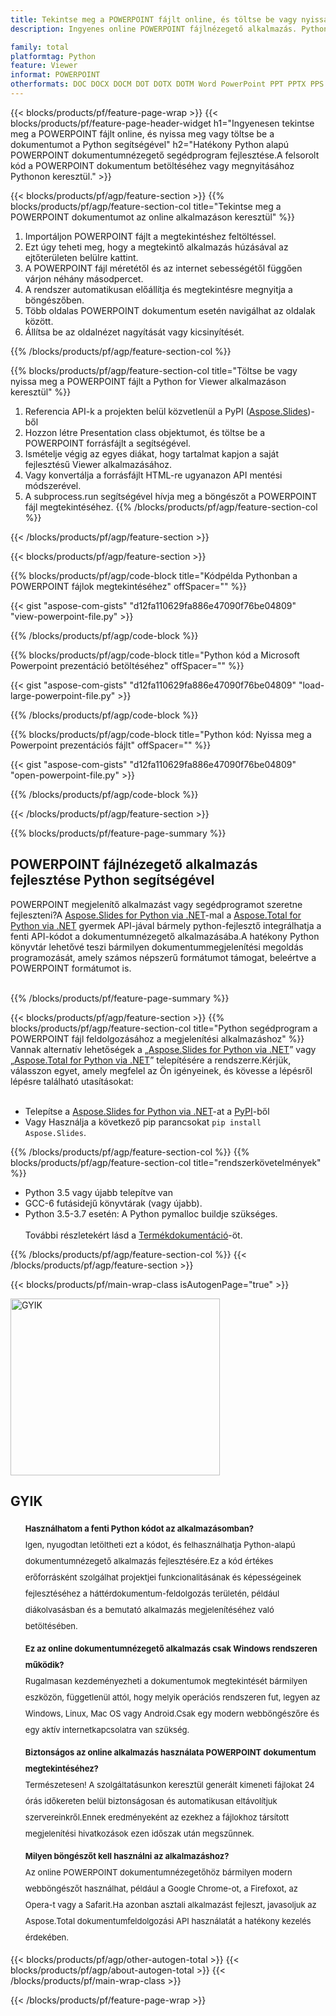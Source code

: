 ```yaml
---
title: Tekintse meg a POWERPOINT fájlt online, és töltse be vagy nyissa meg a POWERPOINT fájlt a Python segítségével
description: Ingyenes online POWERPOINT fájlnézegető alkalmazás. Python API kód a POWERPOINT fájl betöltéséhez és megnyitásához a megjelenítő alkalmazáshoz.

family: total
platformtag: Python
feature: Viewer
informat: POWERPOINT
otherformats: DOC DOCX DOCM DOT DOTX DOTM Word PowerPoint PPT PPTX PPS PPSX PPSM PPTM POTX POTM Excel XLS XLSX XLSM XLSB XLTX XLTM PDF Image BMP GIF JPG JPEG PNG SVG TIF TIFF
---
```

{{< blocks/products/pf/feature-page-wrap >}}
{{< blocks/products/pf/feature-page-header-widget h1="Ingyenesen tekintse meg a POWERPOINT fájlt online, és nyissa meg vagy töltse be a dokumentumot a Python segítségével" h2="Hatékony Python alapú POWERPOINT dokumentumnézegető segédprogram fejlesztése.A felsorolt kód a POWERPOINT dokumentum betöltéséhez vagy megnyitásához Pythonon keresztül." >}}




{{< blocks/products/pf/agp/feature-section >}}
{{% blocks/products/pf/agp/feature-section-col title="Tekintse meg a POWERPOINT dokumentumot az online alkalmazáson keresztül" %}}

1. Importáljon POWERPOINT fájlt a megtekintéshez feltöltéssel.
1. Ezt úgy teheti meg, hogy a megtekintő alkalmazás húzásával az ejtőterületen belülre kattint.
1. A POWERPOINT fájl méretétől és az internet sebességétől függően várjon néhány másodpercet.
1. A rendszer automatikusan előállítja és megtekintésre megnyitja a böngészőben.
1. Több oldalas POWERPOINT dokumentum esetén navigálhat az oldalak között.
1. Állítsa be az oldalnézet nagyítását vagy kicsinyítését.

{{% /blocks/products/pf/agp/feature-section-col %}}

{{% blocks/products/pf/agp/feature-section-col title="Töltse be vagy nyissa meg a POWERPOINT fájlt a Python for Viewer alkalmazáson keresztül" %}}

1. Referencia API-k a projekten belül közvetlenül a PyPI ([Aspose.Slides](https://pypi.org/project/Aspose.Slides/))-ből
1. Hozzon létre Presentation class objektumot, és töltse be a POWERPOINT forrásfájlt a segítségével.
1. Ismételje végig az egyes diákat, hogy tartalmat kapjon a saját fejlesztésű Viewer alkalmazásához.
1. Vagy konvertálja a forrásfájlt HTML-re ugyanazon API mentési módszerével.
1. A subprocess.run segítségével hívja meg a böngészőt a POWERPOINT fájl megtekintéséhez.
{{% /blocks/products/pf/agp/feature-section-col %}}

{{< /blocks/products/pf/agp/feature-section >}}


{{< blocks/products/pf/agp/feature-section >}}

{{% blocks/products/pf/agp/code-block title="Kódpélda Pythonban a POWERPOINT fájlok megtekintéséhez" offSpacer="" %}}

{{< gist "aspose-com-gists" "d12fa110629fa886e47090f76be04809" "view-powerpoint-file.py" >}}

{{% /blocks/products/pf/agp/code-block %}}

{{% blocks/products/pf/agp/code-block title="Python kód a Microsoft Powerpoint prezentáció betöltéséhez" offSpacer="" %}}

{{< gist "aspose-com-gists" "d12fa110629fa886e47090f76be04809" "load-large-powerpoint-file.py" >}}

{{% /blocks/products/pf/agp/code-block %}}

{{% blocks/products/pf/agp/code-block title="Python kód: Nyissa meg a Powerpoint prezentációs fájlt" offSpacer="" %}}

{{< gist "aspose-com-gists" "d12fa110629fa886e47090f76be04809" "open-powerpoint-file.py" >}}

{{% /blocks/products/pf/agp/code-block %}}

{{< /blocks/products/pf/agp/feature-section >}}

{{% blocks/products/pf/feature-page-summary %}}


<h2>POWERPOINT fájlnézegető alkalmazás fejlesztése Python segítségével</h2>

POWERPOINT megjelenítő alkalmazást vagy segédprogramot szeretne fejleszteni?A [Aspose.Slides for Python via .NET](https://products.aspose.com/slides/python-net/)-mal a [Aspose.Total for Python via .NET](https://products.aspose.com/total/python-net/) gyermek API-jával bármely python-fejlesztő integrálhatja a fenti API-kódot a dokumentumnézegető alkalmazásába.A hatékony Python könyvtár lehetővé teszi bármilyen dokumentummegjelenítési megoldás programozását, amely számos népszerű formátumot támogat, beleértve a POWERPOINT formátumot is.<br /><br />

{{% /blocks/products/pf/feature-page-summary %}}

{{< blocks/products/pf/agp/feature-section >}}
{{% blocks/products/pf/agp/feature-section-col title="Python segédprogram a POWERPOINT fájl feldolgozásához a megjelenítési alkalmazáshoz" %}}
Vannak alternatív lehetőségek a „[Aspose.Slides for Python via .NET](https://products.aspose.com/slides/python-net/)” vagy „[Aspose.Total for Python via .NET](https://products.aspose.com/total/python-net/)” telepítésére a rendszerre.Kérjük, válasszon egyet, amely megfelel az Ön igényeinek, és kövesse a lépésről lépésre található utasításokat:<br /><br />

- Telepítse a [Aspose.Slides for Python via .NET](https://products.aspose.com/slides/python-net/)-at a [PyPI](https://pypi.org/project/Aspose.Slides/)-ből
- Vagy Használja a következő pip parancsokat ```pip install Aspose.Slides```.

{{% /blocks/products/pf/agp/feature-section-col %}}
{{% blocks/products/pf/agp/feature-section-col title="rendszerkövetelmények" %}}

- Python 3.5 vagy újabb telepítve van
- GCC-6 futásidejű könyvtárak (vagy újabb).
- Python 3.5-3.7 esetén: A Python pymalloc buildje szükséges.
<br /><br />
További részletekért lásd a [Termékdokumentáció](https://docs.aspose.com/slides/python-net/system-requirements/)-öt.

{{% /blocks/products/pf/agp/feature-section-col %}}
{{< /blocks/products/pf/agp/feature-section >}}


{{< blocks/products/pf/main-wrap-class isAutogenPage="true" >}}

<style>.howtolist li{margin-right: 0!important;line-height: 26px;position: relative;margin-bottom: 10px;font-size: 13px;list-style-type: none;}</style>
<div class="col-md-12 tl bg-gray-dark howtolist section">
  <a class="anchor" name="faqpage"></a>
  <div class="container tl dflex" itemscope="" itemtype="https://schema.org/FAQPage">
      <div class="col-md-4 howtosectiongfx">
          <img class="social-panel-hide-on-mobile" src="https://www.groupdocs.cloud/templates/brand/images/groupdocs/conversion/groupdocs_conversion-brand.png" alt="GYIK" width="335" height="283">
      </div>
      <div class="howtosection col-md-8">
          <div>
              <h2>GYIK</h2>
              <ul>
                  <li itemscope="" itemprop="mainEntity" itemtype="https://schema.org/Question">
                      <div>
                          <span itemprop="name"><b>Használhatom a fenti Python kódot az alkalmazásomban?</b></span>
                      </div>
                      <div itemscope="" itemprop="acceptedAnswer" itemtype="https://schema.org/Answer">
                          <span itemprop="text">Igen, nyugodtan letöltheti ezt a kódot, és felhasználhatja Python-alapú dokumentumnézegető alkalmazás fejlesztésére.Ez a kód értékes erőforrásként szolgálhat projektjei funkcionalitásának és képességeinek fejlesztéséhez a háttérdokumentum-feldolgozás területén, például diákolvasásban és a bemutató alkalmazás megjelenítéséhez való betöltésében.</span>
                      </div>
                  </li>
                  <li itemscope="" itemprop="mainEntity" itemtype="https://schema.org/Question">
                      <div>
                          <span itemprop="name"><b>Ez az online dokumentumnézegető alkalmazás csak Windows rendszeren működik?</b></span>
                      </div>
                      <div itemscope="" itemprop="acceptedAnswer" itemtype="https://schema.org/Answer">
                          <span itemprop="text">Rugalmasan kezdeményezheti a dokumentumok megtekintését bármilyen eszközön, függetlenül attól, hogy melyik operációs rendszeren fut, legyen az Windows, Linux, Mac OS vagy Android.Csak egy modern webböngészőre és egy aktív internetkapcsolatra van szükség.</span>
                      </div>
                  </li>
                  <li itemscope="" itemprop="mainEntity" itemtype="https://schema.org/Question">
                      <div>
                          <span itemprop="name"><b>Biztonságos az online alkalmazás használata POWERPOINT dokumentum megtekintéséhez?</b></span>
                      </div>
                      <div itemscope="" itemprop="acceptedAnswer" itemtype="https://schema.org/Answer">
                          <span itemprop="text">Természetesen! A szolgáltatásunkon keresztül generált kimeneti fájlokat 24 órás időkereten belül biztonságosan és automatikusan eltávolítjuk szervereinkről.Ennek eredményeként az ezekhez a fájlokhoz társított megjelenítési hivatkozások ezen időszak után megszűnnek.</span>
                      </div>
                  </li>                 
                  <li itemscope="" itemprop="mainEntity" itemtype="https://schema.org/Question">
                      <div>
                          <span itemprop="name"><b>Milyen böngészőt kell használni az alkalmazáshoz?</b></span>
                      </div>
                      <div itemscope="" itemprop="acceptedAnswer" itemtype="https://schema.org/Answer">
                          <span itemprop="text">Az online POWERPOINT dokumentumnézegetőhöz bármilyen modern webböngészőt használhat, például a Google Chrome-ot, a Firefoxot, az Opera-t vagy a Safarit.Ha azonban asztali alkalmazást fejleszt, javasoljuk az Aspose.Total dokumentumfeldolgozási API használatát a hatékony kezelés érdekében.</span>
                      </div>
                  </li>
              </ul>
          </div>
      </div>
  </div>

{{< blocks/products/pf/agp/other-autogen-total >}}
{{< blocks/products/pf/agp/about-autogen-total >}}
{{< /blocks/products/pf/main-wrap-class >}}

{{< /blocks/products/pf/feature-page-wrap >}}